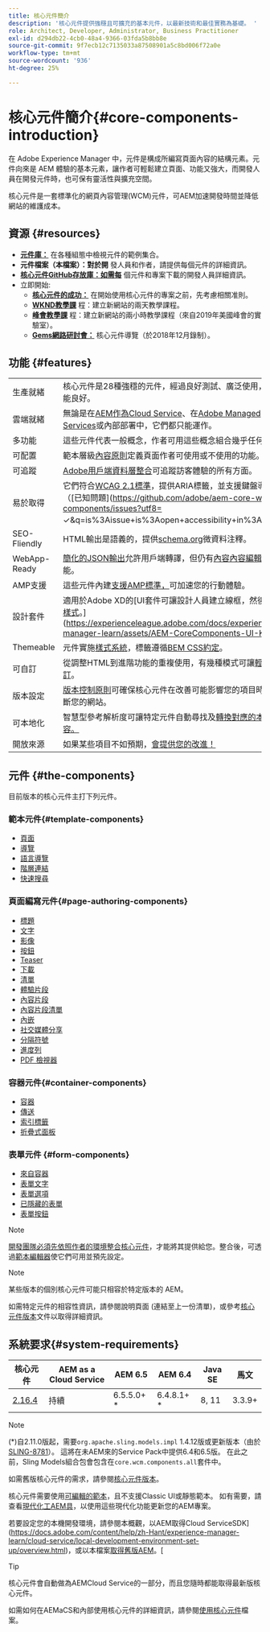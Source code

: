 ```yaml
---
title: 核心元件簡介
description: '核心元件提供強穩且可擴充的基本元件，以最新技術和最佳實務為基礎。 '
role: Architect, Developer, Administrator, Business Practitioner
exl-id: d294db22-4cb0-48a4-9366-03fda5b8bb8e
source-git-commit: 9f7ecb12c7135033a87508901a5c8bd006f72a0e
workflow-type: tm+mt
source-wordcount: '936'
ht-degree: 25%

---
```


# 核心元件簡介{#core-components-introduction}

在 Adobe Experience Manager 中，元件是構成所編寫頁面內容的結構元素。元件向來是 AEM 體驗的基本元素，讓作者可輕鬆建立頁面、功能又強大，而開發人員在開發元件時，也可保有靈活性與擴充空間。

核心元件是一套標準化的網頁內容管理(WCM)元件，可AEM加速開發時間並降低網站的維護成本。

## 資源 {#resources}

* **[元件庫：](https://www.adobe.com/go/aem_cmp_library)** 在各種組態中檢視元件的範例集合。
* **元件檔案（本檔案）：對於開** 發人員和作者，請提供每個元件的詳細資訊。
* **[核心元件GitHub存放庫：如需每](https://github.com/adobe/aem-core-wcm-components)** 個元件和專案下載的開發人員詳細資訊。
* 立即開始:
   * **[核心元件的成功：](/help/developing/success.md)** 在開始使用核心元件的專案之前，先考慮相關准則。
   * **[WKND教學課](https://docs.adobe.com/content/help/zh-Hant/experience-manager-learn/getting-started-wknd-tutorial-develop/overview.html)** 程：建立新網站的兩天教學課程。
   * **[峰會教學課](https://expleague.azureedge.net/labs/L767/index.html)** 程：建立新網站的兩小時教學課程（來自2019年美國峰會的實驗室）。
   * **[Gems網路研討會：](https://helpx.adobe.com/tw/experience-manager/kt/eseminars/gems/AEM-Core-Components.html)** 核心元件導覽（於2018年12月錄制）。

## 功能 {#features}

|  |  |
|---|---|
| 生產就緒 | 核心元件是28種強穩的元件，經過良好測試、廣泛使用，而且效能良好。 |
| 雲端就緒 | 無論是在[AEM作為Cloud Service](https://docs.adobe.com/content/help/en/experience-manager-cloud-service/landing/home.html)、在[Adobe Managed Services](https://github.com/adobe/aem-project-archetype/tree/master/src/main/archetype/dispatcher.ams)或內部部署中，它們都只能運作。 |
| 多功能 | 這些元件代表一般概念，作者可用這些概念組合幾乎任何版面。 |
| 可配置 | 範本層級[內容原則](https://docs.adobe.com/content/help/en/experience-manager-cloud-service/implementing/components-templates/templates.html#content-policies)定義頁面作者可使用或不使用的功能。 |
| 可追蹤 | [Adobe用戶端資料層整合](/help/developing/data-layer/overview.md)可追蹤訪客體驗的所有方面。 |
| 易於取得 | 它們符合[WCAG 2.1標準](https://www.w3.org/TR/WCAG21/)，提供ARIA標籤，並支援鍵盤導覽（[已知問題](https://github.com/adobe/aem-core-wcm-components/issues?utf8= ✓&amp;q=is%3Aissue+is%3Aopen+accessibility+in%3Atitle)）。 |
| SEO-Fliendly | HTML輸出是語義的，提供[schema.org](https://schema.org)微資料注釋。 |
| WebApp-Ready | [簡化的JSON輸出](https://docs.adobe.com/content/help/en/experience-manager-learn/foundation/development/develop-sling-model-exporter.html)允許用戶端轉譯，但仍有[內容內容編輯](https://docs.adobe.com/content/help/en/experience-manager-learn/sites/spa-editor/spa-editor-framework-feature-video-use.html)的可能。 |
| AMP支援 | 這些元件內建[支援AMP標準，](/help/developing/amp.md)可加速您的行動體驗。 |
| 設計套件 | 適用於Adobe XD的[UI套件可讓設計人員建立線框，然後視需要[樣式](https://github.com/adobe/aem-guides-wknd/releases/download/aem-guides-wknd-0.0.2/AEM_UI-kit-WKND.xd)。](https://experienceleague.adobe.com/docs/experience-manager-learn/assets/AEM-CoreComponents-UI-Kit.xd) |
| Themeable | 元件實施[樣式系統](https://docs.adobe.com/content/help/en/experience-manager-cloud-service/implementing/components-templates/style-system.html)，標籤遵循[BEM CSS約定](http://getbem.com/)。 |
| 可自訂 | 從調整HTML到進階功能的重複使用，有幾種模式可讓[輕鬆自訂](developing/customizing.md)。 |
| 版本設定 | [版本控制原則](https://github.com/adobe/aem-core-wcm-components/wiki/Versioning-policies)可確保核心元件在改善可能影響您的項目時不會中斷您的網站。 |
| 可本地化 | 智慧型參考解析度可讓特定元件自動尋找及[轉換對應的本地化內容。](get-started/localization.md) |
| 開放來源 | 如果某些項目不如預期，[會提供您的改進！](https://github.com/adobe/aem-core-wcm-components/blob/master/CONTRIBUTING.md) |

## 元件 {#the-components}

目前版本的核心元件主打下列元件。

### 範本元件{#template-components}

* [頁面](components/page.md)
* [導覽](components/navigation.md)
* [語言導覽](components/language-navigation.md)
* [階層連結](components/breadcrumb.md)
* [快速搜尋](components/quick-search.md)

### 頁面編寫元件{#page-authoring-components}

* [標題](components/title.md)
* [文字](components/text.md)
* [影像](components/image.md)
* [按鈕](components/button.md)
* [Teaser](components/teaser.md)
* [下載](components/download.md)
* [清單](components/list.md)
* [體驗片段](components/experience-fragment.md)
* [內容片段](components/content-fragment-component.md)
* [內容片段清單](components/content-fragment-list.md)
* [內嵌](components/embed.md)
* [社交媒體分享](components/sharing.md)
* [分隔符號](components/separator.md)
* [進度列](components/progress-bar.md)
* [PDF 檢視器](components/pdf-viewer.md)

### 容器元件{#container-components}

* [容器](components/container.md)
* [傳送](components/carousel.md)
* [索引標籤](components/tabs.md)
* [折疊式面板](components/accordion.md)

### 表單元件 {#form-components}

* [來自容器](components/forms/form-container.md)
* [表單文字](components/forms/form-text.md)
* [表單選項](components/forms/form-options.md)
* [已隱藏的表單](components/forms/form-hidden.md)
* [表單按鈕](components/forms/form-button.md)

>[!NOTE]
>
>[開發團隊必須先依照作者的環境整合核心元件](get-started/using.md)，才能將其提供給您。整合後，可透過[範本編輯器](https://docs.adobe.com/content/help/en/experience-manager-cloud-service/sites/authoring/features/templates.html)使它們可用並預先設定。

>[!NOTE]
>
>某些版本的個別核心元件可能只相容於特定版本的 AEM。
>
>如需特定元件的相容性資訊，請參閱說明頁面 (連結至上一份清單)，或參考[核心元件版本](versions.md)文件以取得詳細資訊。

## 系統要求{#system-requirements}

| 核心元件 | AEM as a Cloud Service  | AEM 6.5 | AEM 6.4 | Java SE | 馬文 |
|---------|---------|---------|---------|---------|---------|
| [2.16.4](https://github.com/adobe/aem-core-wcm-components/releases/tag/core.wcm.components.reactor-2.16.4) | 持續 | 6.5.5.0+ * | 6.4.8.1+ * | 8, 11 | 3.3.9+ |

>[!NOTE]
>
>(*)自2.11.0版起，需要`org.apache.sling.models.impl` 1.4.12版或更新版本（由於[SLING-8781](https://issues.apache.org/jira/browse/SLING-8781)）。 這將在未AEM來的Service Pack中提供6.4和6.5版。 在此之前，Sling Models組合包會包含在`core.wcm.components.all`套件中。

如需舊版核心元件的需求，請參閱[核心元件版本](versions.md)。

核心元件需要使用[可編輯的範本](https://docs.adobe.com/content/help/en/experience-manager-learn/sites/page-authoring/template-editor-feature-video-use.html)，且不支援Classic UI或靜態範本。 如有需要，請查看[現代化工AEM具](https://opensource.adobe.com/aem-modernize-tools/pages/tools.html)，以使用這些現代化功能更新您的AEM專案。

若要設定您的本機開發環境，請參閱本概觀，以AEM取得Cloud ServiceSDK](https://docs.adobe.com/content/help/zh-Hant/experience-manager-learn/cloud-service/local-development-environment-set-up/overview.html)，或以本檔案[取得舊版AEM](https://docs.adobe.com/content/help/en/experience-manager-learn/foundation/development/set-up-a-local-aem-development-environment.html)。[

>[!TIP]
>
>核心元件會自動做為AEMCloud Service的一部分，而且您隨時都能取得最新版核心元件。
>
>如需如何在AEMaCS和內部使用核心元件的詳細資訊，請參閱[使用核心元件](/help/get-started/using.md)檔案。
